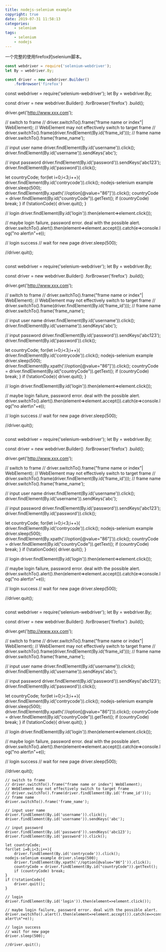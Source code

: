 ```yaml
---
title: nodejs-selenium example
copyright: true
date: 2019-07-31 11:58:13
categories:
    - selenium
tags:
    - selenium
    - nodejs
---
```

一个完整的使用firefox的selenium脚本。

<!-- more -->

```js
const webdriver = require('selenium-webdriver');
let By = webdriver.By;

const driver = new webdriver.Builder()
	.forBrowser('firefox')
```
const webdriver = require('selenium-webdriver');
let By = webdriver.By;

const driver = new webdriver.Builder()
	.forBrowser('firefox')
	.build();

driver.get('http://www.xxx.com');

// switch to frame
// driver.switchTo().frame("frame name or index"| WebElement);
// WebElement may not effectively switch to target frame
// driver.switchTo().frame(driver.findElement(By.id('frame_id')));
// frame name
driver.switchTo().frame('frame_name');

// input user name
driver.findElement(By.id('username')).click();
driver.findElement(By.id('username')).sendKeys('abc');

// input password
driver.findElement(By.id('password')).sendKeys('abc123');
driver.findElement(By.id('password')).click();

let countryCode;
for(let i=0;i<3;i++){
	driver.findElement(By.id('contrycode')).click();
nodejs-selenium example	driver.sleep(500);
	driver.findElement(By.xpath('//option[@value="86"]')).click();
	countryCode = driver.findElement(By.id("countryCode")).getText();
	if (countryCode) break;
}
if (!stationCode){
	driver.quit();
}

// login
driver.findElement(By.id('login')).then(element=>element.click());

// maybe login failure, password error. deal with the possible alert.
driver.switchTo().alert().then(element=>element.accept()).catch(e=>console.log("no alert\n"+e));

// login success
// wait for new page
driver.sleep(500);

//driver.quit();
```
```
const webdriver = require('selenium-webdriver');
let By = webdriver.By;

const driver = new webdriver.Builder()
	.forBrowser('firefox')
	.build();

driver.get('http://www.xxx.com');

// switch to frame
// driver.switchTo().frame("frame name or index"| WebElement);
// WebElement may not effectively switch to target frame
// driver.switchTo().frame(driver.findElement(By.id('frame_id')));
// frame name
driver.switchTo().frame('frame_name');

// input user name
driver.findElement(By.id('username')).click();
driver.findElement(By.id('username')).sendKeys('abc');

// input password
driver.findElement(By.id('password')).sendKeys('abc123');
driver.findElement(By.id('password')).click();

let countryCode;
for(let i=0;i<3;i++){
	driver.findElement(By.id('contrycode')).click();
nodejs-selenium example	driver.sleep(500);
	driver.findElement(By.xpath('//option[@value="86"]')).click();
	countryCode = driver.findElement(By.id("countryCode")).getText();
	if (countryCode) break;
}
if (!stationCode){
	driver.quit();
}

// login
driver.findElement(By.id('login')).then(element=>element.click());

// maybe login failure, password error. deal with the possible alert.
driver.switchTo().alert().then(element=>element.accept()).catch(e=>console.log("no alert\n"+e));

// login success
// wait for new page
driver.sleep(500);

//driver.quit();
```
```
const webdriver = require('selenium-webdriver');
let By = webdriver.By;

const driver = new webdriver.Builder()
	.forBrowser('firefox')
	.build();

driver.get('http://www.xxx.com');

// switch to frame
// driver.switchTo().frame("frame name or index"| WebElement);
// WebElement may not effectively switch to target frame
// driver.switchTo().frame(driver.findElement(By.id('frame_id')));
// frame name
driver.switchTo().frame('frame_name');

// input user name
driver.findElement(By.id('username')).click();
driver.findElement(By.id('username')).sendKeys('abc');

// input password
driver.findElement(By.id('password')).sendKeys('abc123');
driver.findElement(By.id('password')).click();

let countryCode;
for(let i=0;i<3;i++){
	driver.findElement(By.id('contrycode')).click();
nodejs-selenium example	driver.sleep(500);
	driver.findElement(By.xpath('//option[@value="86"]')).click();
	countryCode = driver.findElement(By.id("countryCode")).getText();
	if (countryCode) break;
}
if (!stationCode){
	driver.quit();
}

// login
driver.findElement(By.id('login')).then(element=>element.click());

// maybe login failure, password error. deal with the possible alert.
driver.switchTo().alert().then(element=>element.accept()).catch(e=>console.log("no alert\n"+e));

// login success
// wait for new page
driver.sleep(500);

//driver.quit();
```
```
const webdriver = require('selenium-webdriver');
let By = webdriver.By;

const driver = new webdriver.Builder()
	.forBrowser('firefox')
	.build();

driver.get('http://www.xxx.com');

// switch to frame
// driver.switchTo().frame("frame name or index"| WebElement);
// WebElement may not effectively switch to target frame
// driver.switchTo().frame(driver.findElement(By.id('frame_id')));
// frame name
driver.switchTo().frame('frame_name');

// input user name
driver.findElement(By.id('username')).click();
driver.findElement(By.id('username')).sendKeys('abc');

// input password
driver.findElement(By.id('password')).sendKeys('abc123');
driver.findElement(By.id('password')).click();

let countryCode;
for(let i=0;i<3;i++){
	driver.findElement(By.id('contrycode')).click();
nodejs-selenium example	driver.sleep(500);
	driver.findElement(By.xpath('//option[@value="86"]')).click();
	countryCode = driver.findElement(By.id("countryCode")).getText();
	if (countryCode) break;
}
if (!stationCode){
	driver.quit();
}

// login
driver.findElement(By.id('login')).then(element=>element.click());

// maybe login failure, password error. deal with the possible alert.
driver.switchTo().alert().then(element=>element.accept()).catch(e=>console.log("no alert\n"+e));

// login success
// wait for new page
driver.sleep(500);

//driver.quit();
```
// switch to frame
// driver.switchTo().frame("frame name or index"| WebElement);
// WebElement may not effectively switch to target frame
// driver.switchTo().frame(driver.findElement(By.id('frame_id')));
// frame name
driver.switchTo().frame('frame_name');

// input user name
driver.findElement(By.id('username')).click();
driver.findElement(By.id('username')).sendKeys('abc');

// input password
driver.findElement(By.id('password')).sendKeys('abc123');
driver.findElement(By.id('password')).click();

let countryCode;
for(let i=0;i<3;i++){
	driver.findElement(By.id('contrycode')).click();
nodejs-selenium example	driver.sleep(500);
	driver.findElement(By.xpath('//option[@value="86"]')).click();
	countryCode = driver.findElement(By.id("countryCode")).getText();
	if (countryCode) break;
}
if (!stationCode){
	driver.quit();
}

// login
driver.findElement(By.id('login')).then(element=>element.click());

// maybe login failure, password error. deal with the possible alert.
driver.switchTo().alert().then(element=>element.accept()).catch(e=>console.log("no alert\n"+e));

// login success
// wait for new page
driver.sleep(500);

//driver.quit();
```
